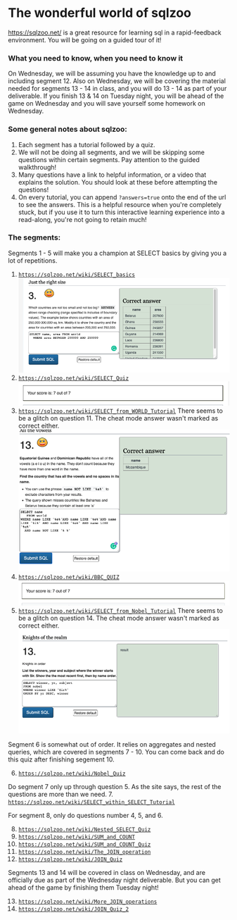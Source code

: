 # The wonderful world of sqlzoo
https://sqlzoo.net/ is a great resource for learning sql in a rapid-feedback environment. You will be going on a guided tour of it! 

### What you need to know, when you need to know it
On Wednesday, we will be assuming you have the knowledge up to and including segment 12. Also on Wednesday, we will be covering the material needed for segments 13 - 14 in class, and you will do 13 - 14 as part of your deliverable. If you finish 13 & 14 on Tuesday night, you will be ahead of the game on Wednesday and you will save yourself some homework on Wednesday.

### Some general notes about sqlzoo:
1. Each segment has a tutorial followed by a quiz.
1. We will not be doing all segments, and we will be skipping some questions within certain segments. Pay attention to the guided walkthrough!
1. Many questions have a link to helpful information, or a video that explains the solution. You should look at these before attempting the questions!
1. On every tutorial, you can append `?answers=true` onto the end of the url to see the answers. This is a helpful resource when you're completely stuck, but if you use it to turn this interactive learning experience into a read-along, you're not going to retain much!

### The segments:
Segments 1 - 5 will make you a champion at SELECT basics by giving you a lot of repetitions.
1. [`https://sqlzoo.net/wiki/SELECT_basics`](https://sqlzoo.net/wiki/SELECT_basics)
![Segment1](pics/Segment1.png)
2. [`https://sqlzoo.net/wiki/SELECT_Quiz`](https://sqlzoo.net/wiki/SELECT_Quiz)
![Segment2](pics/Segment2.png)
3. [`https://sqlzoo.net/wiki/SELECT_from_WORLD_Tutorial`](https://sqlzoo.net/wiki/SELECT_from_WORLD_Tutorial)
There seems to be a glitch on question 11. The cheat mode answer wasn't marked as correct either.
![Segment3](pics/Segment3.png)
4. [`https://sqlzoo.net/wiki/BBC_QUIZ`](https://sqlzoo.net/wiki/BBC_QUIZ)
![Segment4](pics/Segment4.png)
5. [`https://sqlzoo.net/wiki/SELECT_from_Nobel_Tutorial`](https://sqlzoo.net/wiki/SELECT_from_Nobel_Tutorial)
There seems to be a glitch on question 14. The cheat mode answer wasn't marked as correct either.
![Segment5](pics/Segment5.png)

Segment 6 is somewhat out of order. It relies on aggregates and nested queries, which are covered in segments 7 - 10. You can come back and do this quiz after finishing segement 10.

6. [`https://sqlzoo.net/wiki/Nobel_Quiz`](https://sqlzoo.net/wiki/Nobel_Quiz)

Do segment 7 only up through question 5. As the site says, the rest of the questions are more than we need.
7. [`https://sqlzoo.net/wiki/SELECT_within_SELECT_Tutorial`](https://sqlzoo.net/wiki/SELECT_within_SELECT_Tutorial)

For segment 8, only do questions number 4, 5, and 6.

8. [`https://sqlzoo.net/wiki/Nested_SELECT_Quiz`](https://sqlzoo.net/wiki/Nested_SELECT_Quiz)
9. [`https://sqlzoo.net/wiki/SUM_and_COUNT`](https://sqlzoo.net/wiki/SUM_and_COUNT)
10. [`https://sqlzoo.net/wiki/SUM_and_COUNT_Quiz`](https://sqlzoo.net/wiki/SUM_and_COUNT_Quiz)
11. [`https://sqlzoo.net/wiki/The_JOIN_operation`](https://sqlzoo.net/wiki/The_JOIN_operation)
12. [`https://sqlzoo.net/wiki/JOIN_Quiz`](https://sqlzoo.net/wiki/JOIN_Quiz)

Segments 13 and 14 will be covered in class on Wednesday, and are officially due as part of the Wednesday night deliverable. But you can get ahead of the game by finishing them Tuesday night!

13. [`https://sqlzoo.net/wiki/More_JOIN_operations`](https://sqlzoo.net/wiki/More_JOIN_operations)
14. [`https://sqlzoo.net/wiki/JOIN_Quiz_2`](https://sqlzoo.net/wiki/JOIN_Quiz_2)